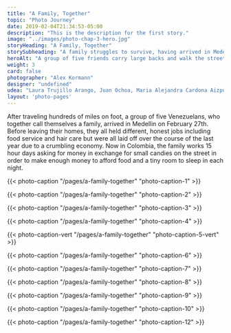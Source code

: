 ```yaml
---
title: "A Family, Together"
topic: "Photo Journey"
date: 2019-02-04T21:34:53-05:00
description: "This is the description for the first story."
image: "../images/photo-chap-3-hero.jpg"
storyHeading: "A Family, Together"
storySubheading: "A family struggles to survive, having arrived in Medellin ten days prior"
heroAlt: "A group of five friends carry large backs and walk the streets at night to find a place to stay"
weight: 3
card: false
photographer: "Alex Kormann"
designer: "undefined"
udea: "Laura Trujillo Arango, Juan Ochoa, Maria Alejandra Cardona Aizpurua"
layout: 'photo-pages'
---
```


After traveling hundreds of miles on foot, a group of five Venezuelans, who together call themselves a family, arrived in Medellin on February 27th. Before leaving their homes, they all held different, honest jobs including food service and hair care but were all laid off over the course of the last year due to a crumbling economy. Now in Colombia, the family works 15 hour days asking for money in exchange for small candies on the street in order to make enough money to afford food and a tiny room to sleep in each night.



{{< photo-caption "/pages/a-family-together" "photo-caption-1" >}}



{{< photo-caption "/pages/a-family-together" "photo-caption-2" >}}



{{< photo-caption "/pages/a-family-together" "photo-caption-3" >}}



{{< photo-caption "/pages/a-family-together" "photo-caption-4" >}}



{{< photo-caption-vert "/pages/a-family-together" "photo-caption-5-vert" >}}



{{< photo-caption "/pages/a-family-together" "photo-caption-6" >}}



{{< photo-caption "/pages/a-family-together" "photo-caption-7" >}}



{{< photo-caption "/pages/a-family-together" "photo-caption-8" >}}



{{< photo-caption "/pages/a-family-together" "photo-caption-9" >}}



{{< photo-caption "/pages/a-family-together" "photo-caption-10" >}}



{{< photo-caption "/pages/a-family-together" "photo-caption-12" >}}